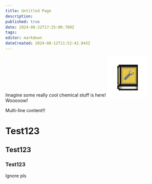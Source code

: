 ```yaml
---
title: Untitled Page
description: 
published: true
date: 2024-08-22T17:25:00.709Z
tags: 
editor: markdown
dateCreated: 2024-08-12T11:52:42.843Z
---
```


Imagine some really cool chemical stuff is here!
![mechanicalbook.png](/game_sprites/mechanicalbook.png)
Wooooow!

Multi-line content!!

# Test123

## Test123

### Test123


<p class="text-2xl bg-white text-black">Ignore pls</p>

